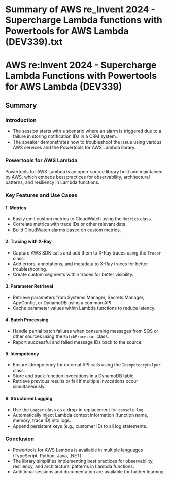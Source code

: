 # Summary of AWS re_Invent 2024 - Supercharge Lambda functions with Powertools for AWS Lambda (DEV339).txt

# AWS re:Invent 2024 - Supercharge Lambda Functions with Powertools for AWS Lambda (DEV339)

## Summary

### Introduction

- The session starts with a scenario where an alarm is triggered due to a failure in storing notification IDs in a CRM system.
- The speaker demonstrates how to troubleshoot the issue using various AWS services and the Powertools for AWS Lambda library.

### Powertools for AWS Lambda

Powertools for AWS Lambda is an open-source library built and maintained by AWS, which embeds best practices for observability, architectural patterns, and resiliency in Lambda functions.

### Key Features and Use Cases

#### 1. Metrics
- Easily emit custom metrics to CloudWatch using the `Metrics` class.
- Correlate metrics with trace IDs or other relevant data.
- Build CloudWatch alarms based on custom metrics.

#### 2. Tracing with X-Ray
- Capture AWS SDK calls and add them to X-Ray traces using the `Tracer` class.
- Add errors, annotations, and metadata to X-Ray traces for better troubleshooting.
- Create custom segments within traces for better visibility.

#### 3. Parameter Retrieval
- Retrieve parameters from Systems Manager, Secrets Manager, AppConfig, or DynamoDB using a common API.
- Cache parameter values within Lambda functions to reduce latency.

#### 4. Batch Processing
- Handle partial batch failures when consuming messages from SQS or other sources using the `BatchProcessor` class.
- Report successful and failed message IDs back to the source.

#### 5. Idempotency
- Ensure idempotency for external API calls using the `IdempotencyHelper` class.
- Store and track function invocations in a DynamoDB table.
- Retrieve previous results or fail if multiple invocations occur simultaneously.

#### 6. Structured Logging
- Use the `Logger` class as a drop-in replacement for `console.log`.
- Automatically inject Lambda context information (function name, memory, trace ID) into logs.
- Append persistent keys (e.g., customer ID) to all log statements.

### Conclusion
- Powertools for AWS Lambda is available in multiple languages (TypeScript, Python, Java, .NET).
- The library simplifies implementing best practices for observability, resiliency, and architectural patterns in Lambda functions.
- Additional sessions and documentation are available for further learning.
